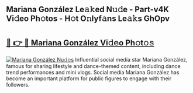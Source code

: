 ## Mariana González Le𝚊𝚔ed N𝚞𝚍e - Part-v4K Vi𝚍eo Ph𝚘tos - H𝚘t O𝚗lyf𝚊ns Le𝚊𝚔s GhOpv

# <h2><a href="http://hf3vsp.feru.top/?c=Mariana+Gonz%c3%a1lez">🔗 👉 🔴 Mariana González Vi𝚍𝚎o Ph𝚘t𝚘𝚜</a></h2>

[![Mariana González Nu𝚍𝚎s](https://i.imgur.com/0TWrTi3.gif)](http://hf3vsp.feru.top/?c=Mariana+Gonz%c3%a1lez)
Influential social media star Mariana González, famous for sharing lifestyle and dance-themed content, including dance trend performances and mini vlogs. Social media Mariana González has become an important platform for public figures to engage with their followers. 
